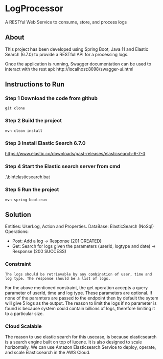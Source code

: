 # LogProcessor
A RESTful Web Service to consume, store, and process logs

## About
This project has been developed using Spring Boot, Java 11 and Elastic Search (6.7.0) to provide a RESTful API for a processing logs.

Once the application is running, Swagger documentation can be used to interact with the rest api:
http://localhost:8098/swagger-ui.html


## Instructions to Run

### Step 1 Download the code from github
```git clone  ```

### Step 2 Build the project
```mvn clean install```

### Step 3 Install Elastic Search 6.7.0 
https://www.elastic.co/downloads/past-releases/elasticsearch-6-7-0

### Step 4 Start the Elastic search server from cmd
.\bin\elasticsearch.bat

### Step 5 Run the project
    mvn spring-boot:run

## Solution

Entities: UserLog, Action and Properties.
DataBase: ElasticSearch (NoSql)
Operations:
  * Post: Add a log -> Response (201 CREATED)
  * Get:  Search for logs given the parameters (userId, logtype and date) -> Response (200 SUCCESS)

### Constraint
    The logs should be retrievable by any combination of user, time and log type. The response should be a list of logs.
    
 For the above mentioned constraint, the get operation accepts a query parameter of userId, time and log type. These parameters are optional. If none of the paramters are passed to the endpoint then by default the sytem will give 5 logs as the output. The reason to limit the logs if no parameter is found is because system could contain billions of logs, therefore limiting it to a particular size.
     
### Cloud Scalable
The reason to use elastic search for this usecase, is because elasticsearch is a search engine built on top of lucene. It is also designed to scale horizontally. We can use Amazon Elasticsearch Service to deploy, operate, and scale Elasticsearch in the AWS Cloud.
